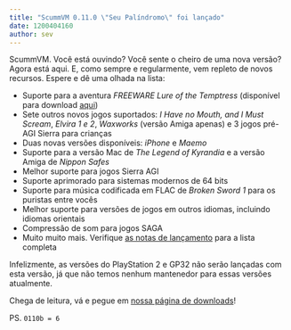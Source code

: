 ```yaml
---
title: "ScummVM 0.11.0 \"Seu Palíndromo\" foi lançado"
date: 1200404160
author: sev
---
```


ScummVM. Você está ouvindo? Você sente o cheiro de uma nova versão? Agora está aqui. E, como sempre e regularmente, vem repleto de novos recursos. Espere e dê uma olhada na lista:

*   Suporte para a aventura *FREEWARE* *Lure of the Temptress* (disponível para download [aqui](/downloads/))
*   Sete outros novos jogos suportados: *I Have no Mouth, and I Must Scream*, *Elvira 1 e 2*, *Waxworks* (versão Amiga apenas) e 3 jogos pré-AGI Sierra para crianças
*   Duas novas versões disponíveis: *iPhone* e *Maemo*
*   Suporte para a versão Mac de *The Legend of Kyrandia* e a versão Amiga de *Nippon Safes*
*   Melhor suporte para jogos Sierra AGI
*   Suporte aprimorado para sistemas modernos de 64 bits
*   Suporte para música codificada em FLAC de *Broken Sword 1* para os puristas entre vocês
*   Melhor suporte para versões de jogos em outros idiomas, incluindo idiomas orientais
*   Compressão de som para jogos SAGA
*   Muito muito mais. Verifique [as notas de lançamento](/frs/scummvm/0.11.0/ReleaseNotes) para a lista completa

Infelizmente, as versões do PlayStation 2 e GP32 não serão lançadas com esta versão, já que não temos nenhum mantenedor para essas versões atualmente.

Chega de leitura, vá e pegue em [nossa página de downloads](/downloads/)!

PS. `0110b = 6`

